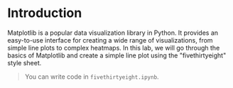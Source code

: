 # Introduction

Matplotlib is a popular data visualization library in Python. It provides an easy-to-use interface for creating a wide range of visualizations, from simple line plots to complex heatmaps. In this lab, we will go through the basics of Matplotlib and create a simple line plot using the "fivethirtyeight" style sheet.

> You can write code in `fivethirtyeight.ipynb`.
